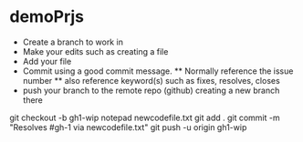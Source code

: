 # demoPrjs 

* Create a branch to work in
* Make your edits such as creating a file
* Add your file
* Commit using a good commit message. 
** Normally reference the issue number 
** also reference keyword(s) such as fixes, resolves, closes
* push your branch to the remote repo (github) creating a new branch there

git checkout -b gh1-wip
notepad newcodefile.txt
git add .
git commit -m "Resolves #gh-1 via newcodefile.txt"
git push -u origin gh1-wip
